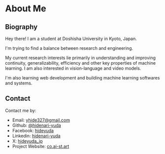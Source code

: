 # About Me

## Biography

Hey there! I am a student at Doshisha University in Kyoto, Japan.

I'm trying to find a balance between research and engineering.

My current research interests lie primarily in understanding and improving continuity, generalizability, efficiency and other key properties of machine learning. I am also interested in vision-language and video models.

I'm also learning web development and building machine learning softwares and systems.


## Contact

Contact me by:

- Email: [yhide327@gmail.com](mailto:yhide327@gmail.com)
- Github: [@hidenari-yuda](https://github.com/hidenari-yuda)
- Facebook: [hideyuda](https://www.facebook.com/hideyuda)
- Linkedin: [hidenari-yuda](https://www.linkedin.com/in/hidenari-yuda-212076266/)
- X: [hideyuda_jp](https://x.com/hideyuda_jp/)
- Project Website: [co.ai-st.art](https://co.ai-st.art)
